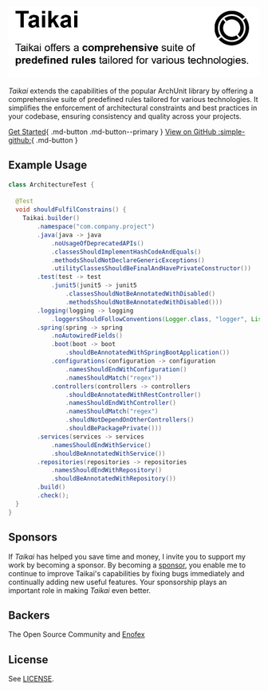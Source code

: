 #

<img src="assets/images/taikai-header.png" alt="Taikai logo" width="1024"/>

*Taikai* extends the capabilities of the popular ArchUnit library by offering a comprehensive suite of predefined rules tailored for various technologies. It simplifies the enforcement of architectural constraints and best practices in your codebase, ensuring consistency and quality across your projects.

[Get Started](./documentation){ .md-button .md-button--primary }
[View on GitHub :simple-github:](https://github.com/enofex/taikai){ .md-button }

## Example Usage

```java
class ArchitectureTest {

  @Test
  void shouldFulfilConstrains() {
    Taikai.builder()
        .namespace("com.company.project")
        .java(java -> java
            .noUsageOfDeprecatedAPIs()
            .classesShouldImplementHashCodeAndEquals()
            .methodsShouldNotDeclareGenericExceptions()
            .utilityClassesShouldBeFinalAndHavePrivateConstructor())
        .test(test -> test
            .junit5(junit5 -> junit5
                .classesShouldNotBeAnnotatedWithDisabled()
                .methodsShouldNotBeAnnotatedWithDisabled()))
        .logging(logging -> logging
            .loggersShouldFollowConventions(Logger.class, "logger", List.of(PRIVATE, FINAL)))
        .spring(spring -> spring
            .noAutowiredFields()
            .boot(boot -> boot
                .shouldBeAnnotatedWithSpringBootApplication())
            .configurations(configuration -> configuration
                .namesShouldEndWithConfiguration()
                .namesShouldMatch("regex"))
            .controllers(controllers -> controllers
                .shouldBeAnnotatedWithRestController()
                .namesShouldEndWithController()
                .namesShouldMatch("regex")
                .shouldNotDependOnOtherControllers()
                .shouldBePackagePrivate()))
        .services(services -> services
            .namesShouldEndWithService()
            .shouldBeAnnotatedWithService())
        .repositories(repositories -> repositories
            .namesShouldEndWithRepository()
            .shouldBeAnnotatedWithRepository())
        .build()
        .check();
  }
}
```

## Sponsors

If *Taikai* has helped you save time and money, I invite you to support my work by becoming a
sponsor.
By becoming a [sponsor](https://github.com/sponsors/mnhock), you enable me to continue to improve
Taikai's capabilities by fixing bugs immediately and continually adding new useful features. Your
sponsorship plays an important role in making *Taikai* even better.

## Backers

The Open Source Community and [Enofex](https://enofex.com) 

## License

See [LICENSE](https://github.com/enofex/taikai/blob/main/LICENSE).
